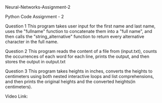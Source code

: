 Neural-Networks-Assignment-2

Python Code Assignment - 2

Question 1
This program takes user input for the first name and last name, uses the "fullname" function to concatenate them into a "full name", and then calls the "string_alternative" function to return every alternative character in the full name.

Question 2
This program reads the content of a file from (input.txt), counts the occurrences of each word for each line, prints the output, and then stores the output in output.txt

Question 3
This program takes heights in inches, converts the heights to centimeters using both nested interactive loops and list comprehensions, and then prints the original heights and the converted heights(in centimeters).

Video Link: 
